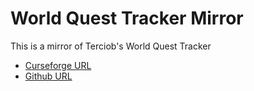 # World Quest Tracker Mirror

This is a mirror of Terciob's World Quest Tracker 

- [Curseforge URL](https://www.curseforge.com/wow/addons/world-quest-tracker)
- [Github URL](https://github.com/Tercioo/World-Quest-Tracker)
